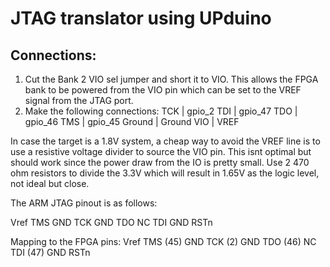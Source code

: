 # JTAG translator using UPduino

## Connections:
1. Cut the Bank 2 VIO sel jumper and short it to VIO. This allows the FPGA bank to be powered from the VIO pin which can be set to the VREF signal from the JTAG port.
2. Make the following connections:
  TCK | gpio_2
  TDI | gpio_47
  TDO | gpio_46
  TMS | gpio_45
  Ground | Ground
  VIO | VREF

In case the target is a 1.8V system, a cheap way to avoid the VREF line is to use a resistive voltage divider to source the VIO pin. This isnt optimal but should work since the power draw from the IO is pretty small. Use 2 470 ohm resistors to divide the 3.3V which will result in 1.65V as the logic level, not ideal but close.
  
The ARM JTAG pinout is as follows:

  Vref      TMS
  GND       TCK
  GND       TDO
  NC        TDI
  GND       RSTn

Mapping to the FPGA pins:
  Vref      TMS (45)
  GND       TCK (2)
  GND       TDO (46)
  NC        TDI (47)
  GND       RSTn
